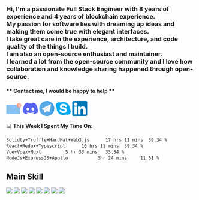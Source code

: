<h3>
Hi, I'm a passionate Full Stack Engineer with 8 years of experience and 4 years of blockchain experience. <br/>
My passion for software lies with dreaming up ideas and making them come true with elegant interfaces. <br/>
I take great care in the experience, architecture, and code quality of the things I build.<br/>
I am also an open-source enthusiast and maintainer. <br/>
I learned a lot from the open-source community and I love how collaboration and knowledge sharing happened through open-source.
</h3>

<h4 style="font-weight:bold;">
** Contact me, I would be happy to help **  
</h4>
  
<a href="mailto:albertomira1114@gmail.com"><img height="40" src="https://github.com/super1114/super1114/blob/main/email.svg"></a>
<a href="https://discordapp.com/users/889578494944763905"><img height="40" src="https://github.com/super1114/super1114/blob/main/discord.svg"></a>
<a href="https://t.me/albertomira1114"><img height="40" src="https://github.com/super1114/super1114/blob/main/telegram.svg"></a>
<a href="https://join.skype.com/invite/vKmiR32UIl8D"><img height="40" src="https://github.com/super1114/super1114/blob/main/skype.svg"></a>
<a href="https://www.linkedin.com/in/alberto-mira-96b8b0224"><img height="40" src="https://github.com/super1114/super1114/blob/main/linkedin.svg"></a>

📊 **This Week I Spent My Time On:**
<!--START_SECTION:waka-->
```text
Solidty+Truffle+HardHat+Web3.js      17 hrs 11 mins  39.34 % 
React+Redux+Typescript      10 hrs 11 mins  39.34 % 
Vue+Vuex+Nuxt         5 hr 33 mins   33.54 % 
NodeJs+ExpressJS+Apollo           3hr 24 mins     11.51 % 
```
<!--END_SECTION:waka-->

## Main Skill

![](https://img.shields.io/badge/Framework-React-informational?style=flat&logo=react&logoColor=white&color=3bac3a)
![](https://img.shields.io/badge/Framework-Vue-informational?style=flat&logo=vue.js&logoColor=white&color=3bac3a)
![](https://img.shields.io/badge/Framework-Quasar-informational?style=flat&logo=quasar&logoColor=white&color=3bac3a)
![](https://img.shields.io/badge/Language-JavaScript-informational?style=flat&logo=javascript&logoColor=white&color=3bac3a)
![](https://img.shields.io/badge/Language-TypeScript-informational?style=flat&logo=typescript&logoColor=white&color=3bac3a)
![](https://img.shields.io/badge/Database-MySQL-informational?style=flat&logo=mysql&logoColor=white&color=3bac3a)
![](https://img.shields.io/badge/Database-MongoDB-informational?style=flat&logo=mongodb&logoColor=white&color=3bac3a)
![](https://img.shields.io/badge/Cloud-AWS-informational?style=flat&logo=Amazon&logoColor=white&color=3bac3a)
